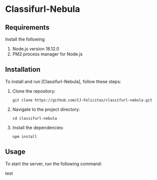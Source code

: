 # Classifurl-Nebula

## Requirements
Install the following

1. Node.js version 18.12.0
2. PM2 process manager for Node.js

## Installation 
To install and run [Classifurl-Nebula], follow these steps:

1. Clone the repository:
    ```shell
    git clone https://github.com/CJ-Felicitas/classifurl-nebula.git
    ```

2. Navigate to the project directory:
    ```shell
    cd classifurl-nebula
    ```

3. Install the dependencies:
    ```shell
    npm install
    ```

## Usage
To start the server, run the following command:

test